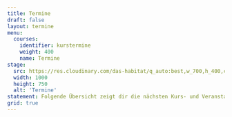 ```yaml
---
title: Termine
draft: false
layout: termine
menu:
  courses:
    identifier: kurstermine
    weight: 400
    name: Termine
stage:
  src: https://res.cloudinary.com/das-habitat/q_auto:best,w_700,h_400,c_fill,f_auto,dpr_auto/w_1000,ar_16:9,c_fill,g_auto,e_sharpen/v1586981026/kurse/649A0037_zbs3xd.jpg
  width: 1000
  height: 750
  alt: 'Termine'
statement: Folgende Übersicht zeigt dir die nächsten Kurs- und Veranstaltungstermine im Habitat. 
grid: true
---
```

